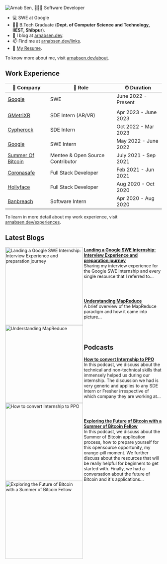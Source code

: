 ![Arnab Sen, 👨🏾‍💻 Software Developer](https://user-images.githubusercontent.com/51032928/218271653-64daae1c-3688-4d24-8a66-59971379fd05.png)

- 💻 SWE at Google
- 👨‍🎓 B.Tech Graduate (**Dept. of Computer Science and Technology, IIEST, Shibpur**).
- 📝 I blog at [arnabsen.dev](https://arnabsen.dev).
- 📫 Find me at [arnabsen.dev/links](https://arnabsen.dev/links).
- 📜 [My Resume](https://arnabsen.dev/resume.pdf).

To know more about me, visit [arnabsen.dev/about](https://arnabsen.dev/about).

## Work Experience

| 🏢 Company | 💼 Role | ⏰ Duration |
| --- | --- | --- |
| [Google](https://www.google.com) | SWE | June 2022 - Present |
|||
| [GMetriXR](https://www.gmetri.com/) | SDE Intern (AR/VR) | Apr 2023 - June 2023 |
| [Cypherock](https://www.cypherock.com) | SDE Intern | Oct 2022 - Mar 2023 |
| [Google](https://www.google.com) | SWE Intern | May 2022 - June 2022 |
| [Summer Of Bitcoin](https://summerofbitcoin.org/) | Mentee & Open Source Contributor | July 2021 - Sep 2021 |
| [Coronasafe](https://life.coronasafe.network/) | Full Stack Developer | Feb 2021 - Jun 2021 |
| [Hollyface](https://hollyface.com/) | Full Stack Developer | Aug 2020 - Oct 2020 |
| [Banbreach](https://banbreach.com/) | Software Intern | Apr 2020 - Aug 2020 |

To learn in more detail about my work experience, visit [arnabsen.dev/experiences](https://arnabsen.dev/experiences).

## Latest Blogs

<div>
<p align="left">
  <a href="https://arnabsen.hashnode.dev/landing-a-google-swe-internship" title="Landing a Google SWE Internship: Interview Experience and preparation journey">
   <img src="https://cdn.hashnode.com/res/hashnode/image/upload/v1680630626315/2a50ef76-3810-4513-8853-a243c5dec24b.png?w=1600&h=840&fit=crop&crop=entropy&auto=compress,format&format=webp" alt="Landing a Google SWE Internship: Interview Experience and preparation journey" width="250px" align="left" />
  </a>
  <a href="https://arnabsen.hashnode.dev/landing-a-google-swe-internship" title="Landing a Google SWE Internship: Interview Experience and preparation journey">
    <strong>Landing a Google SWE Internship: Interview Experience and preparation journey</strong>
  </a>
  <br/>
    Sharing my interview experience for the Google SWE Internship and every single resource that I referred to...
</p> 

<br/><br/>  

<p align="left">
  <a href="https://arnabsen.hashnode.dev/understanding-mapreduce" title="Understanding MapReduce">
   <img src="https://cdn.hashnode.com/res/hashnode/image/upload/v1696058661986/c5483a24-4241-4f8e-b0b5-fbddf3ed9ee3.png?w=1600&h=840&fit=crop&crop=entropy&auto=compress,format&format=webp" alt="Understanding MapReduce" width="250px" align="left" />
  </a>
  <a href="https://arnabsen.hashnode.dev/understanding-mapreduce" title="Understanding MapReduce">
    <strong>Understanding MapReduce</strong>
  </a>
  <br/>
    A brief overview of the MapReduce paradigm and how it came into picture...
</p> 
<br/><br/>  
</div>

## Podcasts

<div>

<p align="left">
  <a href="https://youtu.be/0EB-np28BZU" title="How to convert Internship to PPO">
   <img src="https://img.youtube.com/vi/0EB-np28BZU/maxresdefault.jpg" alt="How to convert Internship to PPO" width="250px" align="left" />
  </a>
  <a href="https://youtu.be/0EB-np28BZU" title="How to convert Internship to PPO">
    <strong>How to convert Internship to PPO</strong>
  </a>
  <br/>
  In this podcast, we discuss about the technical and non-technical skills that immensely helped us during our internship. The discussion we had is very generic and applies to any SDE Intern or Fresher irrespective of which company they are working at...
</p> 

<br/><br/>

<p align="left">
  <a href="https://youtu.be/_nnpHfuiPzs" title="Exploring the Future of Bitcoin with a Summer of Bitcoin Fellow">
     <img src="https://img.youtube.com/vi/_nnpHfuiPzs/maxresdefault.jpg" alt="Exploring the Future of Bitcoin with a Summer of Bitcoin Fellow" width="250px" align="left" />
  </a>
  <a href="https://youtu.be/_nnpHfuiPzs" title="Exploring the Future of Bitcoin with a Summer of Bitcoin Fellow">
    <strong>Exploring the Future of Bitcoin with a Summer of Bitcoin Fellow</strong>
  </a>
  <br/> 
  In this podcast, we discuss about the Summer of Bitcoin application process, how to prepare yourself for this opensource opportunity, my orange-pill moment. We further discuss about the resources that will be really helpful for beginners to get started with. Finally, we had a conversation about the future of Bitcoin and it's applications...
</p> 

<br/><br/>

</div>
